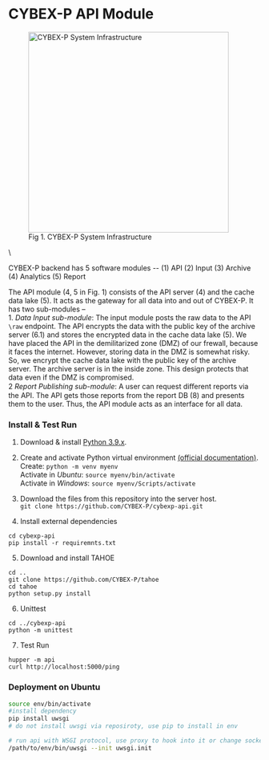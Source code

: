 



# CYBEX-P API Module

<figure class="image">
  <img src="https://user-images.githubusercontent.com/24872576/122102903-cceb6980-cdca-11eb-980f-cd8e1e0079be.png"     width="400" alt="CYBEX-P System Infrastructure">
  <figcaption>Fig 1. CYBEX-P System Infrastructure</figcaption>
</figure>

\

CYBEX-P backend has 5 software modules --
    (1) API
    (2) Input
    (3) Archive
    (4) Analytics
    (5) Report

The API module (4, 5 in Fig. 1) consists of the API server (4) and the cache data lake (5). It acts as the gateway
for all data into and out of CYBEX-P. It has two sub-modules – \
		1. _Data Input sub-module_: The input module posts the raw data to the API `\raw` endpoint. The API encrypts the data with the public key of the archive server (6.1) and stores the encrypted data in the cache data lake (5). We have placed the API in the demilitarized zone (DMZ) of our frewall, because it faces the internet. However, storing data in the DMZ is somewhat risky. So, we encrypt the cache data lake with the public key of the archive server. The archive server is in the inside zone. This design protects that data even if the DMZ is compromised. \
		2 _Report Publishing sub-module_: A user can request diﬀerent reports via the API. The API gets those reports from the report DB (8) and presents them to the user. Thus, the API module acts as an interface for all data.
		

### Install & Test Run

1. Download & install [Python 3.9.x](https://www.python.org/downloads/).

2. Create and activate Python virtual environment [(official documentation)](https://docs.python.org/3/library/venv.html). \
Create: ```python -m venv myenv``` \
Activate in *Ubuntu*: ```source myenv/bin/activate``` \
Activate in *Windows*: ```source myenv/Scripts/activate```

3. Download the files from this repository into the server host. \
```git clone https://github.com/CYBEX-P/cybexp-api.git```

4. Install external dependencies
```
cd cybexp-api
pip install -r requiremnts.txt
```

5. Download and install TAHOE
```
cd ..
git clone https://github.com/CYBEX-P/tahoe
cd tahoe
python setup.py install
```

6. Unittest
```
cd ../cybexp-api
python -m unittest
```

7. Test Run
```
hupper -m api
curl http://localhost:5000/ping
```



### Deployment on Ubuntu

```bash
source env/bin/activate
#install dependency
pip install uwsgi
# do not install uwsgi via reposiroty, use pip to install in env

# run api with WSGI protocol, use proxy to hook into it or change socket= to http=
/path/to/env/bin/uwsgi --init uwsgi.init
```
